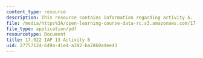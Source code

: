 ```yaml
---
content_type: resource
description: This resource contains information regarding activity 6.
file: /media/https%3A/open-learning-course-data-rc.s3.amazonaws.com/17-922-dr-martin-luther-king-jr-iap-design-seminar-january-iap-2013/27757124649a41e4a392ba2860adee43_MIT17_922IAP13_Activity6.pdf
file_type: application/pdf
resourcetype: Document
title: 17.922 IAP 13 Activity 6
uid: 27757124-649a-41e4-a392-ba2860adee43
---
```

